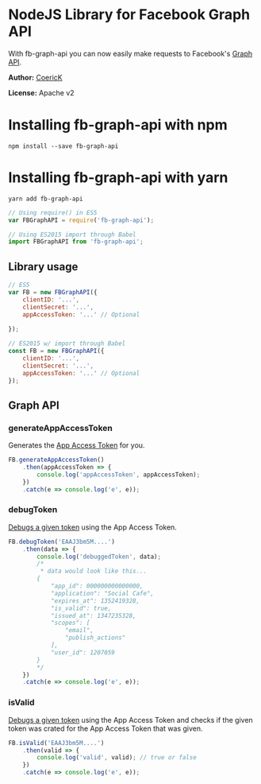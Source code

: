 # NodeJS Library for Facebook Graph API

With fb-graph-api you can now easily make requests to Facebook's [Graph API](https://developers.facebook.com/docs/graph-api).

**Author:** [CoericK](https://www.erickarroyo.com)

**License:** Apache v2

# Installing fb-graph-api with npm

```
npm install --save fb-graph-api
```

# Installing fb-graph-api with yarn

```
yarn add fb-graph-api
```

```js
// Using require() in ES5
var FBGraphAPI = require('fb-graph-api');

// Using ES2015 import through Babel
import FBGraphAPI from 'fb-graph-api';
```

## Library usage

```js
// ES5
var FB = new FBGraphAPI({
    clientID: '...',
    clientSecret: '...',
    appAccessToken: '...' // Optional
    
});

// ES2015 w/ import through Babel
const FB = new FBGraphAPI({
    clientID: '...',
    clientSecret: '...',
    appAccessToken: '...' // Optional
});
```


## Graph API

### generateAppAccessToken

Generates the [App Access Token](https://developers.facebook.com/docs/facebook-login/access-tokens/#apptokens) for you.


```js
FB.generateAppAccessToken()
    .then(appAccessToken => {
        console.log('appAccessToken', appAccessToken);
    })
    .catch(e => console.log('e', e));
```

### debugToken

[Debugs a given token](https://developers.facebook.com/docs/facebook-login/access-tokens/debugging-and-error-handling) using the App Access Token.


```js
FB.debugToken('EAAJ3bm5M....')
    .then(data => {
        console.log('debuggedToken', data);
        /*
         * data would look like this...
        {
            "app_id": 000000000000000, 
            "application": "Social Cafe", 
            "expires_at": 1352419328, 
            "is_valid": true, 
            "issued_at": 1347235328, 
            "scopes": [
                "email", 
                "publish_actions"
            ], 
            "user_id": 1207059
        }
        */
    })
    .catch(e => console.log('e', e));
```

### isValid

[Debugs a given token](https://developers.facebook.com/docs/facebook-login/access-tokens/debugging-and-error-handling) using the App Access Token and checks if the given token was crated for the App Access Token that was given.


```js
FB.isValid('EAAJ3bm5M....')
    .then(valid => {
        console.log('valid', valid); // true or false
    })
    .catch(e => console.log('e', e));
```